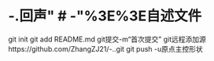 # -.回声" # -"%3E%3E自述文件
git init
git add README.md
git提交-m“首次提交”
git远程添加源https://github.com/ZhangZJ21/-..git
git push -u原点主控形状
                
